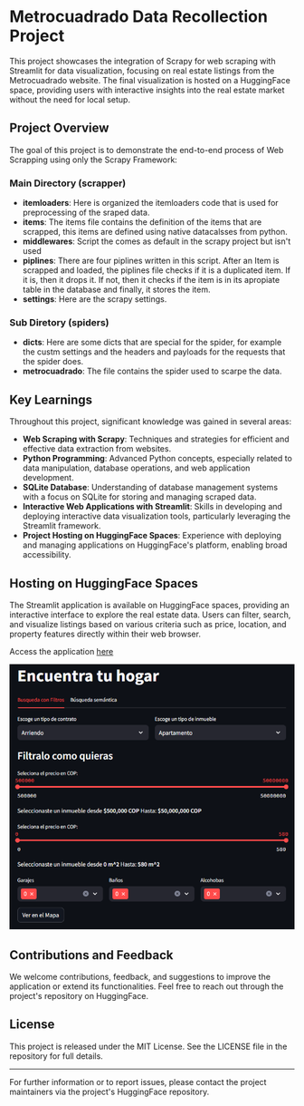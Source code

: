 # Metrocuadrado Data Recollection Project

This project showcases the integration of Scrapy for web scraping with Streamlit for data visualization, focusing on real estate listings from the Metrocuadrado website. The final visualization is hosted on a HuggingFace space, providing users with interactive insights into the real estate market without the need for local setup.

## Project Overview

The goal of this project is to demonstrate the end-to-end process of Web Scrapping using only the Scrapy Framework:

### Main Directory (scrapper)

- **itemloaders**: Here is organized the itemloaders code that is used for preprocessing of the sraped data.
- **items**: The items file contains the definition of the items that are scrapped, this items are defined using native datacalsses from python.
- **middlewares**: Script the comes as default in the scrapy project but isn't used
- **piplines**: There are four piplines written in this script. After an Item is scrapped and loaded, the piplines file checks if it is a duplicated item. If it is, then it drops it. If not, then it checks if the item is in its apropiate table in the database and finally, it stores the item.
- **settings**: Here are the scrapy settings.

### Sub Diretory (spiders)
- **dicts**: Here are some dicts that are special for the spider, for example the custm settings and the headers and payloads for the requests that the spider does.
- **metrocuadrado**: The file contains the spider used to scarpe the data.

## Key Learnings

Throughout this project, significant knowledge was gained in several areas:

- **Web Scraping with Scrapy**: Techniques and strategies for efficient and effective data extraction from websites.
- **Python Programming**: Advanced Python concepts, especially related to data manipulation, database operations, and web application development.
- **SQLite Database**: Understanding of database management systems with a focus on SQLite for storing and managing scraped data.
- **Interactive Web Applications with Streamlit**: Skills in developing and deploying interactive data visualization tools, particularly leveraging the Streamlit framework.
- **Project Hosting on HuggingFace Spaces**: Experience with deploying and managing applications on HuggingFace's platform, enabling broad accessibility.

## Hosting on HuggingFace Spaces

The Streamlit application is available on HuggingFace spaces, providing an interactive interface to explore the real estate data. Users can filter, search, and visualize listings based on various criteria such as price, location, and property features directly within their web browser.

Access the application [here](https://huggingface.co/spaces/Don-Golo/MetroCuadrado)

<p align="center">
  <img src="app_picture.png" alt="App Screenshot"/>
</p>

## Contributions and Feedback

We welcome contributions, feedback, and suggestions to improve the application or extend its functionalities. Feel free to reach out through the project's repository on HuggingFace.

## License

This project is released under the MIT License. See the LICENSE file in the repository for full details.

---

For further information or to report issues, please contact the project maintainers via the project's HuggingFace repository.

